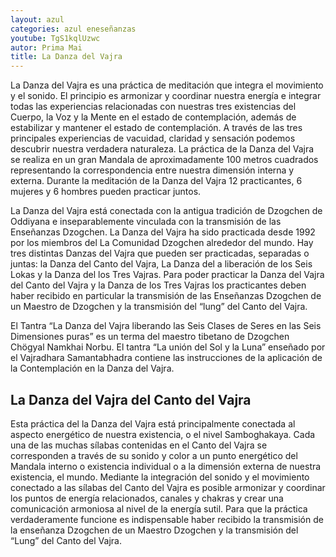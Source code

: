 ```yaml
---
layout: azul
categories: azul eneseñanzas
youtube: TgS1kqlUzwc
autor: Prima Mai
title: La Danza del Vajra
---
```

La Danza del Vajra es una práctica de meditación que integra el movimiento y el sonido. El principio es armonizar y coordinar nuestra energía e integrar todas las experiencias relacionadas con nuestras tres existencias del Cuerpo, la Voz y la Mente en el estado de contemplación, además de estabilizar y mantener el estado de contemplación. A través de las tres principales experiencias de vacuidad, claridad y sensación podemos descubrir nuestra verdadera naturaleza. La práctica de la Danza del Vajra se realiza en un gran Mandala de aproximadamente 100 metros cuadrados representando la correspondencia entre nuestra dimensión interna y externa. Durante la meditación de la Danza del Vajra 12 practicantes, 6 mujeres y 6 hombres pueden practicar juntos.

La Danza del Vajra está conectada con la antigua tradición de Dzogchen de Oddiyana e inseparablemente vinculada con la transmisión de las Enseñanzas Dzogchen. La Danza del Vajra ha sido practicada desde 1992 por los miembros del La Comunidad Dzogchen alrededor del mundo.
Hay tres distintas Danzas del Vajra que pueden ser practicadas, separadas o juntas: la Danza del Canto del Vajra, La Danza del a liberación de los Seis Lokas y la Danza del los Tres Vajras. Para poder practicar la Danza del Vajra del Canto del Vajra y la Danza de los Tres Vajras los practicantes deben haber recibido en particular la transmisión de las Enseñanzas Dzogchen de un Maestro de Dzogchen y la transmisión del “lung” del Canto del Vajra.

El Tantra “La Danza del Vajra liberando las Seis Clases de Seres en las Seis Dimensiones puras” es un terma del maestro tibetano de Dzogchen Chögyal Namkhai Norbu. El tantra “La unión del Sol y la Luna” enseñado por el Vajradhara Samantabhadra contiene las instrucciones de la aplicación de la Contemplación en la Danza del Vajra. 

La Danza del Vajra del Canto del Vajra
--------------------------------------
Esta práctica del la Danza del Vajra está principalmente conectada al aspecto energético de nuestra existencia, o el nivel Samboghakaya. Cada una de las muchas sílabas contenidas en el Canto del Vajra se corresponden a través de su sonido y color a un punto energético del Mandala interno o existencia individual o a la dimensión externa de nuestra existencia, el mundo.
Mediante la integración del sonido y el movimiento conectado a las sílabas del Canto del Vajra es posible armonizar y coordinar los puntos de energía relacionados, canales y chakras y crear una comunicación armoniosa al nivel de la energía sutil. Para que la práctica verdaderamente funcione es indispensable haber recibido la transmisión de la enseñanza Dzogchen de un Maestro Dzogchen y la transmisión del “Lung” del Canto del Vajra.

